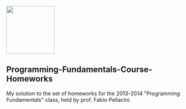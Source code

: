 <p><img src="./Python.ico" width="128"/></p>
<h2> Programming-Fundamentals-Course-Homeworks </h2>
My solution to the set of homeworks for the 2013-2014 "Programming Fundamentals" class, held by prof. Fabio Pellacini.
